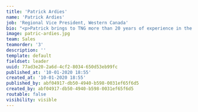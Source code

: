 ```yaml
---
title: 'Patrick Ardies'
name: 'Patrick Ardies'
job: 'Regional Vice President, Western Canada'
bio: "<p>Patrick brings to TNG more than 20 years of experience in the financial services industry and a breadth of market knowledge and expertise to the TNG team. Patrick is a passionate and customer centric professional dedicated to excellence in client solutions. His experience includes Business Development, and Retail Lending with Leading financial institutions, as well as Sales and Operations Management with a focus on Appraisal and Risk Management. Patrick is leading Regional Sales efforts for Western Canada.\r\n</p><p>Email: patrick.ardies@nationwideappraisals.com</p>"
image: patric-ardies.jpg
team: Sales
teamorder: '3'
description: ''
template: default
fieldset: leader
uuid: 77ad3e20-2a6d-4cf2-8034-650d53eb99fc
published_at: '10-01-2020 18:55'
created_at: '10-01-2020 18:55'
published_by: abf04917-db50-4940-b598-0031ef65f6d5
created_by: abf04917-db50-4940-b598-0031ef65f6d5
routable: false
visibility: visible
---
```

